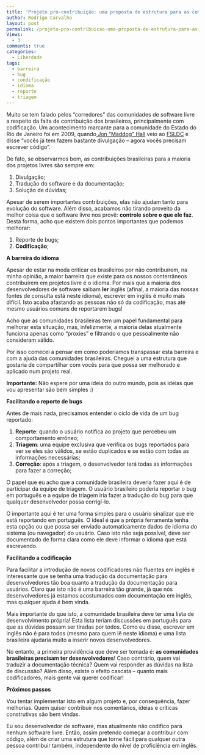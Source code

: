 ```yaml
---
title: 'Projeto pró-contribuição: uma proposta de estrutura para as comunidades brasileiras de software livre'
author: Rodrigo Carvalho
layout: post
permalink: /projeto-pro-contribuicao-uma-proposta-de-estrutura-para-as-comunidades-brasileiras-de-software-livre/
Views:
  - 3
comments: true
categories:
  - Liberdade
tags:
  - barreira
  - bug
  - condificação
  - idioma
  - reporte
  - triagem
---
```

Muito se tem falado pelos &#8220;corredores&#8221; das comunidades de software livre a respeito da falta de contribuição dos brasileiros, principalmente com codificação. Um acontecimento marcante para a comunidade do Estado do Rio de Janeiro foi em 2009, quando<a title="Jon &quot;Maddog&quot; Hall na Wikipédia" href="https://pt.wikipedia.org/wiki/Jon_Hall" target="_blank"> Jon &#8220;Maddog&#8221; Hall</a> veio ao <a title="Fórum de Software Livre de Duque de Caxias" href="https://forumsoftwarelivre.com.br/" target="_blank">FSLDC</a> e disse &#8220;vocês já tem fazem bastante divulgação &#8211; agora vocês precisam escrever código&#8221;.

De fato, se observarmos bem, as contribuições brasileiras para a maioria dos projetos livres são sempre em:

1.  Divulgação;
2.  Tradução do software e da documentação;
3.  Solução de dúvidas;

<div>
  Apesar de serem importantes contribuições, elas não ajudam tanto para evolução do software. Além disso, acabamos não tirando proveito da melhor coisa que o software livre nos provê: <strong>controle sobre o que ele faz</strong>. Desta forma, acho que existem dois pontos importantes que podemos melhorar:
</div>

<div>
  <ol>
    <li>
      Reporte de bugs;
    </li>
    <li>
      <strong>Codificação</strong>;
    </li>
  </ol>
  
  <p>
    <strong>A barreira do idioma</strong>
  </p>
  
  <p>
    Apesar de estar na moda criticar os brasileiros por não contribuírem, na minha opinião, a maior barreira que existe para os nossos conterrâneos contribuírem em projetos livre é o idioma. Por mais que a maioria dos desenvolvedores de software saibam <strong>ler</strong> inglês (afinal, a maioria das nossas fontes de consulta está neste idioma), escrever em inglês é muito mais difícil. Isto acaba afastando as pessoas não só da codificação, mas até mesmo usuários comuns de reportarem bugs!
  </p>
  
  <p>
    Acho que as comunidades brasileiras tem um papel fundamental para melhorar esta situação, mas, infelizmente, a maioria delas atualmente funciona apenas como &#8220;proxies&#8221; e filtrando o que pessoalmente não consideram válido.
  </p>
  
  <p>
    Por isso comecei a pensar em como poderíamos transpassar esta barreira e com a ajuda das comunidades brasileiras. Cheguei a uma estrutura que gostaria de compartilhar com vocês para que possa ser melhorado e aplicado num projeto real.
  </p>
  
  <p>
    <strong>Importante:</strong> Não espere por uma ideia do outro mundo, pois as ideias que vou apresentar são bem simples :)
  </p>
  
  <p>
    <strong>Facilitando o reporte de bugs</strong>
  </p>
  
  <p>
    Antes de mais nada, precisamos entender o ciclo de vida de um bug reportado:
  </p>
  
  <ol>
    <li>
      <strong>Reporte</strong>: quando o usuário notifica ao projeto que percebeu um comportamento errôneo;
    </li>
    <li>
      <strong>Triagem</strong>: uma equipe exclusiva que verifica os bugs reportados para ver se eles são válidos, se estão duplicados e se estão com todas as informações necessárias;
    </li>
    <li>
      <strong>Correção</strong>: após a triagem, o desenvolvedor terá todas as informações para fazer a correção;
    </li>
  </ol>
  
  <p>
    O papel que eu acho que a comunidade brasileira deveria fazer aqui é de participar da equipe de triagem. O usuário brasileiro poderia reportar o bug em português e a equipe de triagem iria fazer a tradução do bug para que qualquer desenvolvedor possa corrigí-lo.
  </p>
  
  <p>
    O importante aqui é ter uma forma simples para o usuário sinalizar que ele está reportando em português. O ideal é que a própria ferramenta tenha esta opção ou que possa ser enviado automaticamente dados de idioma do sistema (ou navegador) do usuário. Caso isto não seja possível, deve ser documentado de forma clara como ele deve informar o idioma que está escrevendo.
  </p>
  
  <p>
    <strong>Facilitando a codificação</strong>
  </p>
  
  <p>
    Para facilitar a introdução de novos codificadores não fluentes em inglês é interessante que se tenha uma tradução da documentação para desenvolvedores tão boa quanto a tradução da documentação para usuários. Claro que isto não é uma barreira tão grande, já que nós desenvolvedores já estamos acostumados com documentação em inglês, mas qualquer ajuda é bem vinda.
  </p>
  
  <p>
    Mais importante do que isto, a comunidade brasileira deve ter uma lista de desenvolvimento própria! Esta lista teriam discussões em português para que as dúvidas possam ser tiradas por todos. Como eu disse, escrever em inglês não é para todos (mesmo para quem lê neste idioma) e uma lista brasileira ajudaria muito a inserir novos desenvolvedores.
  </p>
  
  <p>
    No entanto, a primeira providência que deve ser tomada é: <strong>as comunidades brasileiras precisam ter desenvolvedores</strong>! Caso contrário, quem vai traduzir a documentação técnica? Quem vai responder as dúvidas na lista de discussão? Além disso, existe o efeito cascata &#8211; quanto mais codificadores, mais gente vai querer codificar!
  </p>
  
  <p>
    <strong>Próximos passos</strong>
  </p>
  
  <p>
    Vou tentar implementar isto em algum projeto e, por consequência, fazer melhorias. Quem quiser contribuir nos comentários, ideias e críticas construtivas são bem vindas.
  </p>
  
  <p>
    Eu sou desenvolvedor de software, mas atualmente não codifico para nenhum software livre. Então, assim pretendo começar a contribuir com código, além de criar uma estrutura que torne fácil para qualquer outra pessoa contribuir também, independente do nível de proficiência em inglês.
  </p>
</div>
